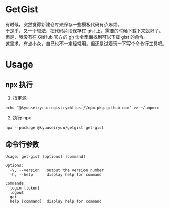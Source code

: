 # GetGist

有时候，突然觉得新建仓库来保存一些模板代码有点麻烦。  
于是乎，又一个想法，把代码片段保存在 gist 上，需要的时候下载下来就好了。  
但是，我没有在 GitHub 官方的 [gh](https://cli.github.com/) 命令里面找到可以下载 gist 的命令。  
这需求，有点小众，自己也不一定经常用。但还是试着玩一下写个命令行工具吧。

# Usage

## npx 执行

1. 指定源
```shell
echo "@kyuuseiryuu:registry=https://npm.pkg.github.com" >> ~/.npmrc
```
2. 执行 npx
```shell
npx --package @kyuuseiryuu/getgist get-gist
```

## 命令行参数

```
Usage: get-gist [options] [command]

Options:
  -V, --version   output the version number
  -h, --help      display help for command

Commands:
  login [token]
  logout
  get
  help [command]  display help for command
```
  